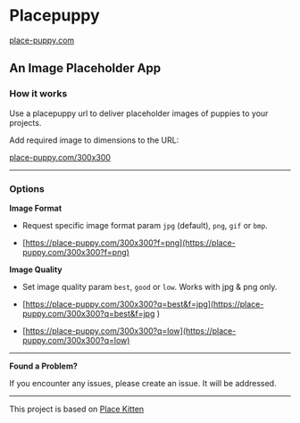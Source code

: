 # Placepuppy

[place-puppy.com](https://place-puppy.com)

## **An Image Placeholder App**

### How it works
Use a placepuppy url to deliver placeholder images of puppies to your projects.

Add required image to dimensions to the URL:

[place-puppy.com/300x300](https://place-puppy.com/300x300)


*****

### Options

**Image Format** 

- Request specific image format param `jpg` (default), `png`, `gif` or `bmp`.

- [https://place-puppy.com/300x300?f=png](https://place-puppy.com/300x300?f=png)

**Image Quality** 

- Set image quality param `best`, `good` or `low`. Works with jpg & png only.

- [https://place-puppy.com/300x300?q=best&f=jpg](https://place-puppy.com/300x300?q=best&f=jpg )
- [https://place-puppy.com/300x300?q=low](https://place-puppy.com/300x300?q=low)



*****
 
**Found a Problem?**

If you encounter any issues, please create an issue. It will be addressed. 
****

This project is based on [Place Kitten](https://placekitten.com/)
